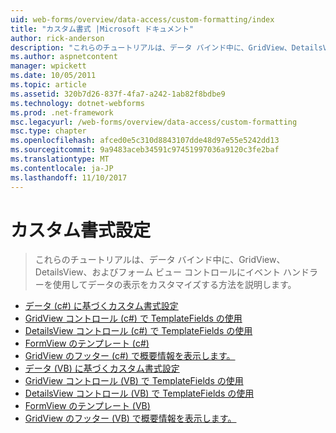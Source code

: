 ```yaml
---
uid: web-forms/overview/data-access/custom-formatting/index
title: "カスタム書式 |Microsoft ドキュメント"
author: rick-anderson
description: "これらのチュートリアルは、データ バインド中に、GridView、DetailsView、およびフォーム ビュー コントロールにイベント ハンドラーを使用してデータの表示をカスタマイズする方法を説明します。"
ms.author: aspnetcontent
manager: wpickett
ms.date: 10/05/2011
ms.topic: article
ms.assetid: 320b7d26-837f-4fa7-a242-1ab82f8bdbe9
ms.technology: dotnet-webforms
ms.prod: .net-framework
msc.legacyurl: /web-forms/overview/data-access/custom-formatting
msc.type: chapter
ms.openlocfilehash: afced0e5c310d8843107dde48d97e55e5242dd13
ms.sourcegitcommit: 9a9483aceb34591c97451997036a9120c3fe2baf
ms.translationtype: MT
ms.contentlocale: ja-JP
ms.lasthandoff: 11/10/2017
---
```

<a name="custom-formatting"></a>カスタム書式設定
====================
> これらのチュートリアルは、データ バインド中に、GridView、DetailsView、およびフォーム ビュー コントロールにイベント ハンドラーを使用してデータの表示をカスタマイズする方法を説明します。


- [データ (c#) に基づくカスタム書式設定](custom-formatting-based-upon-data-cs.md)
- [GridView コントロール (c#) で TemplateFields の使用](using-templatefields-in-the-gridview-control-cs.md)
- [DetailsView コントロール (c#) で TemplateFields の使用](using-templatefields-in-the-detailsview-control-cs.md)
- [FormView のテンプレート (c#)](using-the-formview-s-templates-cs.md)
- [GridView のフッター (c#) で概要情報を表示します。](displaying-summary-information-in-the-gridview-s-footer-cs.md)
- [データ (VB) に基づくカスタム書式設定](custom-formatting-based-upon-data-vb.md)
- [GridView コントロール (VB) で TemplateFields の使用](using-templatefields-in-the-gridview-control-vb.md)
- [DetailsView コントロール (VB) で TemplateFields の使用](using-templatefields-in-the-detailsview-control-vb.md)
- [FormView のテンプレート (VB)](using-the-formview-s-templates-vb.md)
- [GridView のフッター (VB) で概要情報を表示します。](displaying-summary-information-in-the-gridview-s-footer-vb.md)
